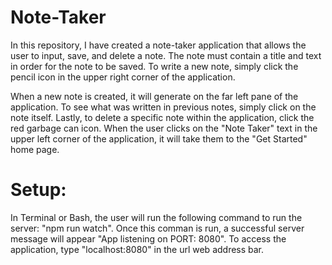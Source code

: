 # Note-Taker

In this repository, I have created a note-taker application that allows the user to input, save, and delete a note. The note must contain a title and text in order for the note to be saved. To write a new note, simply click the pencil icon in the upper right corner of the application.

When a new note is created, it will generate on the far left pane of the application. To see what was written in previous notes, simply click on the note itself. Lastly, to delete a specific note within the application, click the red garbage can icon. When the user clicks on the "Note Taker" text in the upper left corner of the application, it will take them to the "Get Started" home page.

<h1>Setup:</h1>
In Terminal or Bash, the user will run the following command to run the server: "npm run watch". Once this comman is run, a successful server message will appear "App listening on PORT: 8080". To access the application, type "localhost:8080" in the url web address bar.
